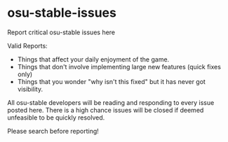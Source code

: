 # osu-stable-issues
Report critical osu-stable issues here

Valid Reports:

- Things that affect your daily enjoyment of the game.
- Things that don't involve implementing large new features (quick fixes only)
- Things that you wonder "why isn't this fixed" but it has never got visibility.

All osu-stable developers will be reading and responding to every issue posted here. There is a high chance issues will be closed if deemed unfeasible to be quickly resolved.

Please search before reporting!
